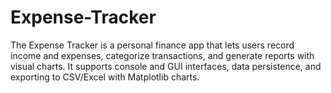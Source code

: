 # Expense-Tracker
The Expense Tracker is a personal finance app that lets users record income and expenses, categorize transactions, and generate reports with visual charts. It supports console and GUI interfaces, data persistence, and exporting to CSV/Excel with Matplotlib charts.
